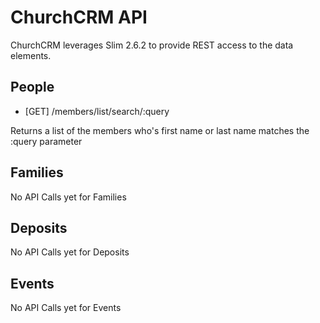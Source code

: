 # ChurchCRM API
ChurchCRM leverages Slim 2.6.2 to provide REST access to the data elements.

## People
* [GET] /members/list/search/:query

Returns a list of the members who's first name or last name matches the :query parameter

## Families
No API Calls yet for Families

## Deposits
No API Calls yet for Deposits

## Events
No API Calls yet for Events

## 